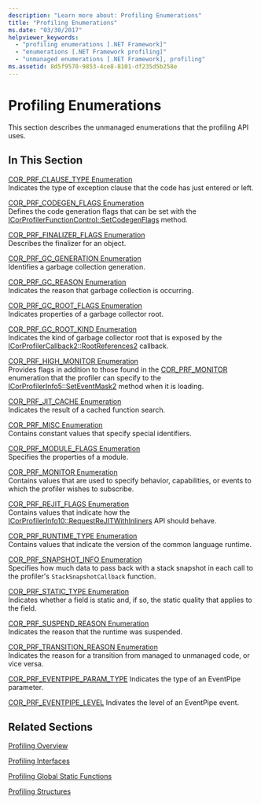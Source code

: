 ```yaml
---
description: "Learn more about: Profiling Enumerations"
title: "Profiling Enumerations"
ms.date: "03/30/2017"
helpviewer_keywords: 
  - "profiling enumerations [.NET Framework]"
  - "enumerations [.NET Framework profiling]"
  - "unmanaged enumerations [.NET Framework], profiling"
ms.assetid: 8d5f9570-9853-4ce8-8101-df235d5b258e
---
```

# Profiling Enumerations

This section describes the unmanaged enumerations that the profiling API uses.  
  
## In This Section  

 [COR_PRF_CLAUSE_TYPE Enumeration](cor-prf-clause-type-enumeration.md)  
 Indicates the type of exception clause that the code has just entered or left.  
  
 [COR_PRF_CODEGEN_FLAGS Enumeration](cor-prf-codegen-flags-enumeration.md)  
 Defines the code generation flags that can be set with the [ICorProfilerFunctionControl::SetCodegenFlags](icorprofilerfunctioncontrol-setcodegenflags-method.md) method.  
  
 [COR_PRF_FINALIZER_FLAGS Enumeration](cor-prf-finalizer-flags-enumeration.md)  
 Describes the finalizer for an object.  
  
 [COR_PRF_GC_GENERATION Enumeration](cor-prf-gc-generation-enumeration.md)  
 Identifies a garbage collection generation.  
  
 [COR_PRF_GC_REASON Enumeration](cor-prf-gc-reason-enumeration.md)  
 Indicates the reason that garbage collection is occurring.  
  
 [COR_PRF_GC_ROOT_FLAGS Enumeration](cor-prf-gc-root-flags-enumeration.md)  
 Indicates properties of a garbage collector root.  
  
 [COR_PRF_GC_ROOT_KIND Enumeration](cor-prf-gc-root-kind-enumeration.md)  
 Indicates the kind of garbage collector root that is exposed by the [ICorProfilerCallback2::RootReferences2](icorprofilercallback2-rootreferences2-method.md) callback.  
  
 [COR_PRF_HIGH_MONITOR Enumeration](cor-prf-high-monitor-enumeration.md)  
 Provides flags in addition to those found in the [COR_PRF_MONITOR](cor-prf-monitor-enumeration.md) enumeration that the profiler can specify to the [ICorProfilerInfo5::SetEventMask2](icorprofilerinfo5-seteventmask2-method.md) method when it is loading.  
  
 [COR_PRF_JIT_CACHE Enumeration](cor-prf-jit-cache-enumeration.md)  
 Indicates the result of a cached function search.  
  
 [COR_PRF_MISC Enumeration](cor-prf-misc-enumeration.md)  
 Contains constant values that specify special identifiers.  
  
 [COR_PRF_MODULE_FLAGS Enumeration](cor-prf-module-flags-enumeration.md)  
 Specifies the properties of a module.  
  
 [COR_PRF_MONITOR Enumeration](cor-prf-monitor-enumeration.md)  
 Contains values that are used to specify behavior, capabilities, or events to which the profiler wishes to subscribe.  

[COR_PRF_REJIT_FLAGS Enumeration](cor-prf-rejit-flags-enumeration.md)\
Contains values that indicate how the [ICorProfilerInfo10::RequestReJITWithInliners](icorprofilerinfo10-requestrejitwithinliners-method.md) API should behave.
  
 [COR_PRF_RUNTIME_TYPE Enumeration](cor-prf-runtime-type-enumeration.md)  
 Contains values that indicate the version of the common language runtime.  
  
 [COR_PRF_SNAPSHOT_INFO Enumeration](cor-prf-snapshot-info-enumeration.md)  
 Specifies how much data to pass back with a stack snapshot in each call to the profiler's `StackSnapshotCallback` function.  
  
 [COR_PRF_STATIC_TYPE Enumeration](cor-prf-static-type-enumeration.md)  
 Indicates whether a field is static and, if so, the static quality that applies to the field.  
  
 [COR_PRF_SUSPEND_REASON Enumeration](cor-prf-suspend-reason-enumeration.md)  
 Indicates the reason that the runtime was suspended.  
  
 [COR_PRF_TRANSITION_REASON Enumeration](cor-prf-transition-reason-enumeration.md)  
 Indicates the reason for a transition from managed to unmanaged code, or vice versa.  

 [COR_PRF_EVENTPIPE_PARAM_TYPE](cor-prf-eventpipe-param-type-enumeration.md)
 Indicates the type of an EventPipe parameter.

 [COR_PRF_EVENTPIPE_LEVEL](cor-prf-eventpipe-level-enumeration.md)
 Indivates the level of an EventPipe event.
  
## Related Sections  

 [Profiling Overview](profiling-overview.md)  
  
 [Profiling Interfaces](profiling-interfaces.md)  
  
 [Profiling Global Static Functions](profiling-global-static-functions.md)  
  
 [Profiling Structures](profiling-structures.md)
